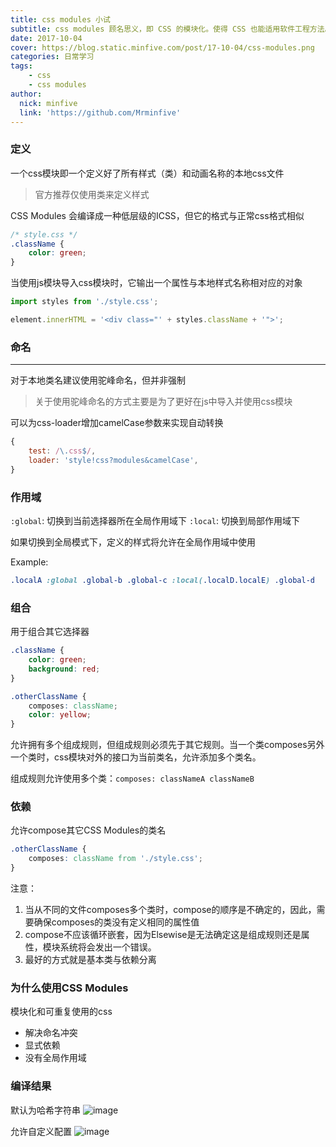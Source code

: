 ```yaml
---
title: css modules 小试
subtitle: css modules 顾名思义，即 CSS 的模块化。使得 CSS 也能适用软件工程方法。
date: 2017-10-04
cover: https://blog.static.minfive.com/post/17-10-04/css-modules.png
categories: 日常学习
tags:
    - css
    - css modules
author:
  nick: minfive
  link: 'https://github.com/Mrminfive'
---
```


### 定义

一个css模块即一个定义好了所有样式（类）和动画名称的本地css文件

> 官方推荐仅使用类来定义样式

CSS Modules 会编译成一种低层级的ICSS，但它的格式与正常css格式相似

``` css
/* style.css */
.className {
    color: green;
}
```

当使用js模块导入css模块时，它输出一个属性与本地样式名称相对应的对象

``` javascript
import styles from './style.css';

element.innerHTML = '<div class="' + styles.className + '">';
```

### 命名

---

对于本地类名建议使用驼峰命名，但并非强制

> 关于使用驼峰命名的方式主要是为了更好在js中导入并使用css模块

可以为css-loader增加camelCase参数来实现自动转换

``` javascript
{
    test: /\.css$/,
    loader: 'style!css?modules&camelCase',
}
```

### 作用域

`:global`: 切换到当前选择器所在全局作用域下
`:local`: 切换到局部作用域下

如果切换到全局模式下，定义的样式将允许在全局作用域中使用

Example:
``` css
.localA :global .global-b .global-c :local(.localD.localE) .global-d
```


### 组合

用于组合其它选择器

``` css
.className {
    color: green;
    background: red;
}

.otherClassName {
    composes: className;
    color: yellow;
}
```

允许拥有多个组成规则，但组成规则必须先于其它规则。当一个类composes另外一个类时，css模块对外的接口为当前类名，允许添加多个类名。

组成规则允许使用多个类：`composes: classNameA classNameB`

### 依赖

允许compose其它CSS Modules的类名

``` css
.otherClassName {
    composes: className from './style.css';
}
```

注意：
1. 当从不同的文件composes多个类时，compose的顺序是不确定的，因此，需要确保composes的类没有定义相同的属性值
2. compose不应该循环嵌套，因为Elsewise是无法确定这是组成规则还是属性，模块系统将会发出一个错误。
3. 最好的方式就是基本类与依赖分离

### 为什么使用CSS Modules

模块化和可重复使用的css
+ 解决命名冲突
+ 显式依赖
+ 没有全局作用域

### 编译结果
默认为哈希字符串
![image](https://sfault-image.b0.upaiyun.com/127/065/1270651827-571acfceca712)

允许自定义配置
![image](https://sfault-image.b0.upaiyun.com/431/079/431079432-571acff0052ea)

